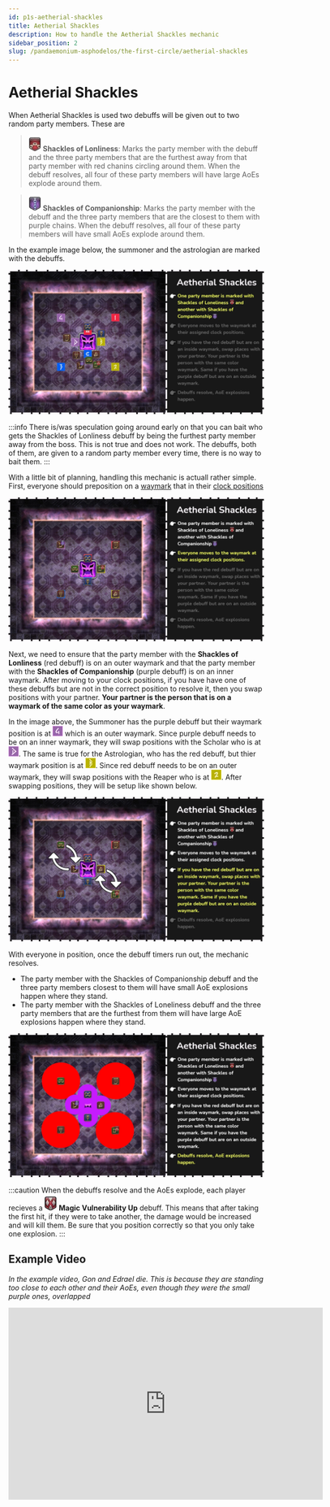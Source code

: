 ```yaml
---
id: p1s-aetherial-shackles
title: Aetherial Shackles
description: How to handle the Aetherial Shackles mechanic
sidebar_position: 2
slug: /pandaemonium-asphodelos/the-first-circle/aetherial-shackles
---
```


# Aetherial Shackles
When Aetherial Shackles is used two debuffs will be given out to two random party members.  These are

> ![Shackles of Lonlieness](/img/icons/debuffs/shackles-of-loneliness.webp) **Shackles of Lonliness**: Marks the party member with the debuff and the three party members that are the furthest away from that party member with red chanins circling around them.  When the debuff resolves, all four of these party members will have large AoEs explode around them.

> ![Shackles of Companionship](/img/icons/debuffs/shackles-of-companionship.webp) **Shackles of Companionship**: Marks the party member with the debuff and the three party members that are the closest to them with purple chains.  When the debuff resolves, all four of these party members will have small AoEs explode around them.

In the example image below, the summoner and the astrologian are marked with the debuffs.

![Aetherial Shackles Step One](/img/pandaemonium-asphodelos/the-first-circle/aetherial-shackles-step-one.webp)

:::info
There is/was speculation going around early on that you can bait who gets the Shackles of Lonliness debuff by being the furthest party member away from the boss.  This is not true and does not work. The debuffs, both of them, are given to a random party member every time, there is no way to bait them.
:::

With a little bit of planning, handling this mechanic is actuall rather simple.  First, everyone should preposition on a [waymark](./index.md#waymarks) that in their [clock positions](./index.md#clock-positions)

![Aetherial Shackles Step Two](/img/pandaemonium-asphodelos/the-first-circle/aetherial-shackles-step-two.webp)

Next, we need to ensure that the party member with the **Shackles of Lonliness** (red debuff) is on an outer waymark and that the party member with the **Shackles of Companionship** (purple debuff) is on an inner waymark.  After moving to your clock positions, if you have have one of these debuffs but are not in the correct position to resolve it, then you swap positions with your partner.  **Your partner is the person that is on a waymark of the same color as your waymark**.  

In the image above, the Summoner has the purple debuff but their waymark position is at ![four](/img/icons/waymarks/four.webp) which is an outer waymark. Since purple debuff needs to be on an inner waymark, they will swap positions with the Scholar who is at ![d](/img/icons/waymarks/d.webp).  The same is true for the Astrologian, who has the red debuff, but thier waymark position is at ![B](/img/icons/waymarks/b.webp).  Since red debuff needs to be on an outer waymark, they will swap positions with the Reaper who is at ![2](/img/icons/waymarks/two.webp).  After swapping positions, they will be setup like shown below.

![Aetherial Shackles Step Three](/img/pandaemonium-asphodelos/the-first-circle/aetherial-shackles-step-three.webp)

With everyone in position, once the debuff timers run out, the mechanic resolves. 
- The party member with the Shackles of Companionship debuff and the three party members closest to them will have small AoE explosions happen where they stand.
- The party member with the Shackles of Loneliness debuff and the three party members that are the furthest from them will have large AoE explosions happen where they stand.

![Aetherial Shackles Step Four](/img/pandaemonium-asphodelos/the-first-circle/aetherial-shackles-step-four.webp)

:::caution
When the debuffs resolve and the AoEs explode, each player recieves a ![Magic Vulnerability Up Debuff](/img/icons/debuffs/magic-vulnerability-up.webp) **Magic Vulnerability Up** debuff. This means that after taking the first hit, if they were to take another, the damage would be increased and will kill them.  Be sure that you position correctly so that you only take one explosion.
:::


## Example Video
*In the example video, Gon and Edrael die. This is because they are standing too close to each other and their AoEs, even though they were the small purple ones, overlapped*
<iframe src="https://player.twitch.tv/?video=1271658405&parent=localhost&parent=manbeardgames.com&autoplay=false" 
    frameBorder="0" 
    allowFullScreen={true} 
    scrolling="no" 
    height="378" 
    width="620"></iframe>

